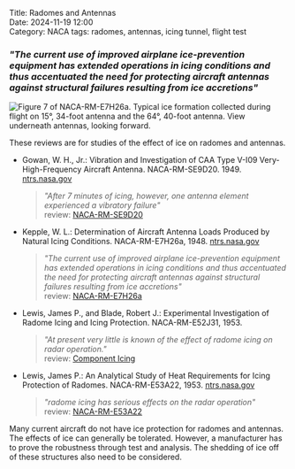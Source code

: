 Title: Radomes and Antennas  
Date: 2024-11-19 12:00  
Category: NACA
tags: radomes, antennas, icing tunnel, flight test

### _"The current use of improved airplane ice-prevention equipment has extended operations in icing conditions and thus accentuated the need for protecting aircraft antennas against structural failures resulting from ice accretions"_  

![Figure 7 of NACA-RM-E7H26a. Typical ice formation collected during flight on 15°, 34-foot antenna and the
64°, 40-foot antenna. View underneath antennas, looking forward.](/images%2FNACA-RM-E7H26a%2FFigure%207.png)  

These reviews are for studies of the effect of ice on radomes and antennas. 

- Gowan, W. H., Jr.: Vibration and Investigation of CAA Type V-I09 Very-High-Frequency Aircraft Antenna. NACA-RM-SE9D20. 1949. [ntrs.nasa.gov](https://ntrs.nasa.gov/citations/19810068745)  
  > _"After 7 minutes of icing, however, one antenna element experienced a vibratory failure"_  
    >   review: [NACA-RM-SE9D20]({filename}NACA-RM-SE9D20.md)  
- Kepple, W. L.: Determination of Aircraft Antenna Loads Produced by Natural Icing Conditions. NACA-RM-E7H26a, 1948. [ntrs.nasa.gov](https://ntrs.nasa.gov/citations/19930085708)  
  > _"The current use of improved airplane ice-prevention equipment has extended operations in icing conditions and thus accentuated the need for protecting aircraft antennas against structural failures resulting from ice accretions"_  
    > review: [NACA-RM-E7H26a]({filename}NACA-RM-E7H26a.md)  
- Lewis, James P., and Blade, Robert J.: Experimental Investigation of Radome Icing and Icing Protection. NACA-RM-E52J31, 1953.  
  > _"At present very little is known of the effect of radome icing on radar operation."_  
    > review: [Component Icing]({filename}Component%20Ice%20Protection.md#NACA-RM-E52J31)
- Lewis, James P.: An Analytical Study of Heat Requirements for Icing Protection of Radomes. NACA-RM-E53A22, 1953. [ntrs.nasa.gov](https://ntrs.nasa.gov/citations/19930094385)
  > _"radome icing has serious effects on the radar operation"_  
    > review: [NACA-RM-E53A22]({filename}NACA-RM-E53A22.md)  

Many current aircraft do not have ice protection for radomes and antennas. 
The effects of ice can generally be tolerated. 
However, a manufacturer has to prove the robustness through test and analysis. 
The shedding of ice off of these structures also need to be considered. 












